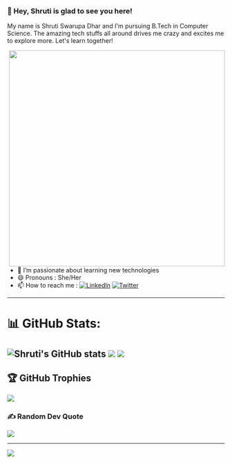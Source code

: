 ### 💫 Hey, Shruti is glad to see you here! 
My name is Shruti Swarupa Dhar and I'm pursuing B.Tech in Computer Science.
The amazing tech stuffs all around drives me crazy and excites me to explore more. Let's learn together!
<!--

Here are some ideas to get you started:

- 🔭 I’m currently working on polishing my Web-Development skills
- 🌱 I’m currently learning ..
- 👯 I’m looking to collaborate on ..
- 🤔 I’m looking for help with ..
- 💬 Ask me about ...
- 📫 How to reach me: ..
- 😄 Pronouns: ..
- ⚡ Fun fact: 
-->
<a href="https://imgbb.com/"><img align="right" height=500px src="https://i.ibb.co/7zqTf52/octocat-1722178419978.png" border="0"></a>
- 🔭 I’m passionate about learning new technologies
- 😄 Pronouns : She/Her
- 📫 How to reach me :
[![LinkedIn](https://img.shields.io/badge/LinkedIn-%230077B5.svg?logo=linkedin&logoColor=white)](https://linkedin.com/in/https://www.linkedin.com/in/shruti-swarupa-dhar-05149a256/) [![Twitter](https://img.shields.io/badge/Twitter-%231DA1F2.svg?logo=Twitter&logoColor=white)](https://twitter.com/https://twitter.com/shruti_reny) 
<!--
---
# 💻 Tech Stack:
![C](https://img.shields.io/badge/c-%2300599C.svg?style=for-the-badge&logo=c&logoColor=white) ![C++](https://img.shields.io/badge/c++-%2300599C.svg?style=for-the-badge&logo=c%2B%2B&logoColor=white) ![CSS3](https://img.shields.io/badge/css3-%231572B6.svg?style=for-the-badge&logo=css3&logoColor=white) ![HTML5](https://img.shields.io/badge/html5-%23E34F26.svg?style=for-the-badge&logo=html5&logoColor=white) ![Java](https://img.shields.io/badge/java-%23ED8B00.svg?style=for-the-badge&logo=java&logoColor=white) ![JavaScript](https://img.shields.io/badge/javascript-%23323330.svg?style=for-the-badge&logo=javascript&logoColor=%23F7DF1E) ![Python](https://img.shields.io/badge/python-3670A0?style=for-the-badge&logo=python&logoColor=ffdd54) ![Netlify](https://img.shields.io/badge/netlify-%23000000.svg?style=for-the-badge&logo=netlify&logoColor=#00C7B7) ![Vercel](https://img.shields.io/badge/vercel-%23000000.svg?style=for-the-badge&logo=vercel&logoColor=white) ![Bootstrap](https://img.shields.io/badge/bootstrap-%23563D7C.svg?style=for-the-badge&logo=bootstrap&logoColor=white) ![TailwindCSS](https://img.shields.io/badge/tailwindcss-%2338B2AC.svg?style=for-the-badge&logo=tailwind-css&logoColor=white) ![Yarn](https://img.shields.io/badge/yarn-%232C8EBB.svg?style=for-the-badge&logo=yarn&logoColor=white) ![NPM](https://img.shields.io/badge/NPM-%23000000.svg?style=for-the-badge&logo=npm&logoColor=white) ![React](https://img.shields.io/badge/react-%2320232a.svg?style=for-the-badge&logo=react&logoColor=%2361DAFB) ![Canva](https://img.shields.io/badge/Canva-%2300C4CC.svg?style=for-the-badge&logo=Canva&logoColor=white)-->

---

# 📊 GitHub Stats:
![Shruti's GitHub stats](https://github-readme-stats.vercel.app/api?username=shr-reny&show_icons=true&theme=dark)
![](https://github-readme-streak-stats.herokuapp.com/?user=shr-reny&theme=dark&hide_border=true)
![](https://github-readme-stats.vercel.app/api/top-langs/?username=shr-reny&theme=dark&hide_border=true&include_all_commits=true&count_private=true&layout=compact)
---

## 🏆 GitHub Trophies
![](https://github-profile-trophy.vercel.app/?username=shr-reny&theme=onedark&no-frame=true&no-bg=true&margin-w=4)

### ✍️ Random Dev Quote
![](https://quotes-github-readme.vercel.app/api?type=horizontal&theme=dark)

---
[![](https://visitcount.itsvg.in/api?id=shr-reny&icon=5&color=6)](https://visitcount.itsvg.in)

<!-- Proudly created with GPRM ( https://gprm.itsvg.in ) -->

